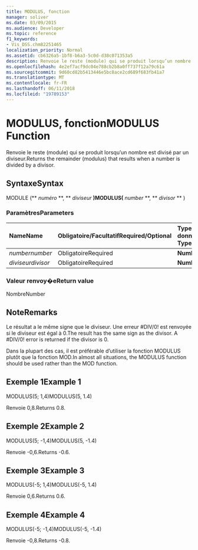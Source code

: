 ```yaml
---
title: MODULUS, fonction
manager: soliver
ms.date: 03/09/2015
ms.audience: Developer
ms.topic: reference
f1_keywords:
- Vis_DSS.chm82251465
localization_priority: Normal
ms.assetid: cb6326a5-1bf8-b6a3-5c0d-d38c071353a5
description: Renvoie le reste (module) qui se produit lorsqu’un nombre est divisé par un diviseur.
ms.openlocfilehash: 4e2ef7acf9dc04e788cb2b8a0ff737f12a79c61a
ms.sourcegitcommit: 9d60cd82b5413446e5bc8ace2cd689f683fb41a7
ms.translationtype: MT
ms.contentlocale: fr-FR
ms.lasthandoff: 06/11/2018
ms.locfileid: "19789153"
---
```

# <a name="modulus-function"></a><span data-ttu-id="e5614-103">MODULUS, fonction</span><span class="sxs-lookup"><span data-stu-id="e5614-103">MODULUS Function</span></span>

<span data-ttu-id="e5614-104">Renvoie le reste (module) qui se produit lorsqu’un nombre est divisé par un diviseur.</span><span class="sxs-lookup"><span data-stu-id="e5614-104">Returns the remainder (modulus) that results when a number is divided by a divisor.</span></span>
  
## <a name="syntax"></a><span data-ttu-id="e5614-105">Syntaxe</span><span class="sxs-lookup"><span data-stu-id="e5614-105">Syntax</span></span>

<span data-ttu-id="e5614-106">MODULE (** *numéro* **, ** *diviseur* **)</span><span class="sxs-lookup"><span data-stu-id="e5614-106">MODULUS(** *number* **, ** *divisor* ** )</span></span> 
  
### <a name="parameters"></a><span data-ttu-id="e5614-107">Paramètres</span><span class="sxs-lookup"><span data-stu-id="e5614-107">Parameters</span></span>

|<span data-ttu-id="e5614-108">**Name**</span><span class="sxs-lookup"><span data-stu-id="e5614-108">**Name**</span></span>|<span data-ttu-id="e5614-109">**Obligatoire/Facultatif**</span><span class="sxs-lookup"><span data-stu-id="e5614-109">**Required/Optional**</span></span>|<span data-ttu-id="e5614-110">**Type de données**</span><span class="sxs-lookup"><span data-stu-id="e5614-110">**Data Type**</span></span>|<span data-ttu-id="e5614-111">**Description**</span><span class="sxs-lookup"><span data-stu-id="e5614-111">**Description**</span></span>|
|:-----|:-----|:-----|:-----|
| <span data-ttu-id="e5614-112">_number_</span><span class="sxs-lookup"><span data-stu-id="e5614-112">_number_</span></span> <br/> |<span data-ttu-id="e5614-113">Obligatoire</span><span class="sxs-lookup"><span data-stu-id="e5614-113">Required</span></span>  <br/> |<span data-ttu-id="e5614-114">**Number**</span><span class="sxs-lookup"><span data-stu-id="e5614-114">**Number**</span></span> <br/> |<span data-ttu-id="e5614-115">Dividende</span><span class="sxs-lookup"><span data-stu-id="e5614-115">The dividend.</span></span>  <br/> |
| <span data-ttu-id="e5614-116">_diviseur_</span><span class="sxs-lookup"><span data-stu-id="e5614-116">_divisor_</span></span> <br/> |<span data-ttu-id="e5614-117">Obligatoire</span><span class="sxs-lookup"><span data-stu-id="e5614-117">Required</span></span>  <br/> |<span data-ttu-id="e5614-118">**Number**</span><span class="sxs-lookup"><span data-stu-id="e5614-118">**Number**</span></span> <br/> |<span data-ttu-id="e5614-119">Diviseur</span><span class="sxs-lookup"><span data-stu-id="e5614-119">The divisor.</span></span>  <br/> |
   
### <a name="return-value"></a><span data-ttu-id="e5614-120">Valeur renvoy�e</span><span class="sxs-lookup"><span data-stu-id="e5614-120">Return value</span></span>

<span data-ttu-id="e5614-121">Nombre</span><span class="sxs-lookup"><span data-stu-id="e5614-121">Number</span></span>
  
## <a name="remarks"></a><span data-ttu-id="e5614-122">Note</span><span class="sxs-lookup"><span data-stu-id="e5614-122">Remarks</span></span>

<span data-ttu-id="e5614-p101">Le résultat a le même signe que le diviseur. Une erreur #DIV/0! est renvoyée si le diviseur est égal à 0.</span><span class="sxs-lookup"><span data-stu-id="e5614-p101">The result has the same sign as the divisor. A #DIV/0! error is returned if the divisor is 0.</span></span> 
  
<span data-ttu-id="e5614-126">Dans la plupart des cas, il est préférable d’utiliser la fonction MODULUS plutôt que la fonction MOD.</span><span class="sxs-lookup"><span data-stu-id="e5614-126">In almost all situations, the MODULUS function should be used rather than the MOD function.</span></span> 
  
## <a name="example-1"></a><span data-ttu-id="e5614-127">Exemple 1</span><span class="sxs-lookup"><span data-stu-id="e5614-127">Example 1</span></span>

<span data-ttu-id="e5614-128">MODULUS(5; 1,4)</span><span class="sxs-lookup"><span data-stu-id="e5614-128">MODULUS(5, 1.4)</span></span>
  
<span data-ttu-id="e5614-129">Renvoie 0,8.</span><span class="sxs-lookup"><span data-stu-id="e5614-129">Returns 0.8.</span></span>
  
## <a name="example-2"></a><span data-ttu-id="e5614-130">Exemple 2</span><span class="sxs-lookup"><span data-stu-id="e5614-130">Example 2</span></span>

<span data-ttu-id="e5614-131">MODULUS(5; -1,4)</span><span class="sxs-lookup"><span data-stu-id="e5614-131">MODULUS(5, -1.4)</span></span>
  
<span data-ttu-id="e5614-132">Renvoie -0,6.</span><span class="sxs-lookup"><span data-stu-id="e5614-132">Returns -0.6.</span></span>
  
## <a name="example-3"></a><span data-ttu-id="e5614-133">Exemple 3</span><span class="sxs-lookup"><span data-stu-id="e5614-133">Example 3</span></span>

<span data-ttu-id="e5614-134">MODULUS(-5; 1,4)</span><span class="sxs-lookup"><span data-stu-id="e5614-134">MODULUS(-5, 1.4)</span></span>
  
<span data-ttu-id="e5614-135">Renvoie 0,6.</span><span class="sxs-lookup"><span data-stu-id="e5614-135">Returns 0.6.</span></span>
  
## <a name="example-4"></a><span data-ttu-id="e5614-136">Exemple 4</span><span class="sxs-lookup"><span data-stu-id="e5614-136">Example 4</span></span>

<span data-ttu-id="e5614-137">MODULUS(-5; -1,4)</span><span class="sxs-lookup"><span data-stu-id="e5614-137">MODULUS(-5, -1.4)</span></span>
  
<span data-ttu-id="e5614-138">Renvoie -0,8.</span><span class="sxs-lookup"><span data-stu-id="e5614-138">Returns -0.8.</span></span>
  

